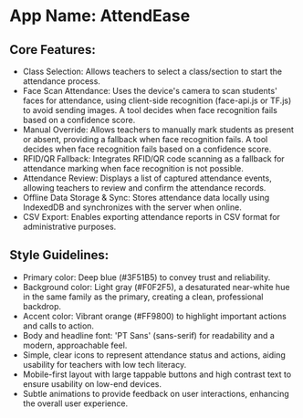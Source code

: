 # **App Name**: AttendEase

## Core Features:

- Class Selection: Allows teachers to select a class/section to start the attendance process.
- Face Scan Attendance: Uses the device's camera to scan students' faces for attendance, using client-side recognition (face-api.js or TF.js) to avoid sending images. A tool decides when face recognition fails based on a confidence score.
- Manual Override: Allows teachers to manually mark students as present or absent, providing a fallback when face recognition fails.  A tool decides when face recognition fails based on a confidence score.
- RFID/QR Fallback: Integrates RFID/QR code scanning as a fallback for attendance marking when face recognition is not possible.
- Attendance Review: Displays a list of captured attendance events, allowing teachers to review and confirm the attendance records.
- Offline Data Storage & Sync: Stores attendance data locally using IndexedDB and synchronizes with the server when online.
- CSV Export: Enables exporting attendance reports in CSV format for administrative purposes.

## Style Guidelines:

- Primary color: Deep blue (#3F51B5) to convey trust and reliability.
- Background color: Light gray (#F0F2F5), a desaturated near-white hue in the same family as the primary, creating a clean, professional backdrop.
- Accent color: Vibrant orange (#FF9800) to highlight important actions and calls to action.
- Body and headline font: 'PT Sans' (sans-serif) for readability and a modern, approachable feel.
- Simple, clear icons to represent attendance status and actions, aiding usability for teachers with low tech literacy.
- Mobile-first layout with large tappable buttons and high contrast text to ensure usability on low-end devices.
- Subtle animations to provide feedback on user interactions, enhancing the overall user experience.